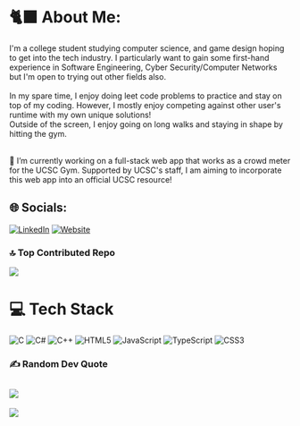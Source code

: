 # 🐈‍⬛ About Me:
I'm a college student studying computer science, and game design hoping to get into the tech industry. I particularly want to gain some first-hand experience in Software Engineering, Cyber Security/Computer Networks but I'm open to trying out other fields also.<br><br>In my spare time, I enjoy doing leet code problems to practice and stay on top of my coding. However, I mostly enjoy competing against other user's runtime with my own unique solutions! <br>Outside of the screen, I enjoy going on long walks and staying in shape by hitting the gym. <br><br><be>

🔭 I’m currently working on a full-stack web app that works as a crowd meter for the UCSC Gym. Supported by UCSC's staff, I am aiming to incorporate this web app into an official UCSC resource!  

## 🌐 Socials:
[![LinkedIn](https://img.shields.io/badge/LinkedIn-%230077B5.svg?logo=linkedin&logoColor=white)](https://linkedin.com/in/jeevithan-mahenthran)
[![Website](https://img.shields.io/badge/Website-%23000000.svg?logo=About.me&logoColor=white)](https://jeevithanmahenthran.com)

### 🔝 Top Contributed Repo
![](https://github-contributor-stats.vercel.app/api?username=jeeevii&limit=5&theme=dark&combine_all_yearly_contributions=true)

# 💻 Tech Stack
![C](https://img.shields.io/badge/c-%2300599C.svg?style=for-the-badge&logo=c&logoColor=white) ![C#](https://img.shields.io/badge/c%23-%23239120.svg?style=for-the-badge&logo=csharp&logoColor=white) ![C++](https://img.shields.io/badge/c++-%2300599C.svg?style=for-the-badge&logo=c%2B%2B&logoColor=white) ![HTML5](https://img.shields.io/badge/html5-%23E34F26.svg?style=for-the-badge&logo=html5&logoColor=white) ![JavaScript](https://img.shields.io/badge/javascript-%23323330.svg?style=for-the-badge&logo=javascript&logoColor=%23F7DF1E) ![TypeScript](https://img.shields.io/badge/typescript-%23007ACC.svg?style=for-the-badge&logo=typescript&logoColor=white) ![CSS3](https://img.shields.io/badge/css3-%231572B6.svg?style=for-the-badge&logo=css3&logoColor=white)

### ✍️ Random Dev Quote
![](https://quotes-github-readme.vercel.app/api?type=horizontal&theme=radical)
---
[![](https://visitcount.itsvg.in/api?id=jeeevii&icon=0&color=0)](https://visitcount.itsvg.in)

<!-- Proudly created with GPRM ( https://gprm.itsvg.in ) -->
